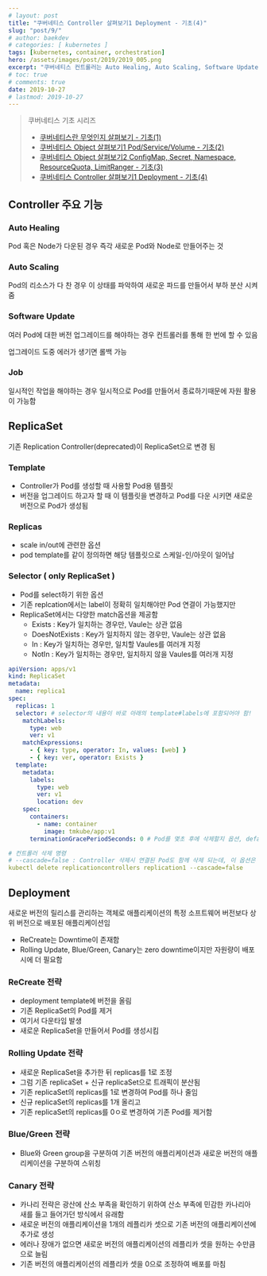 ```yaml
---
# layout: post
title: "쿠버네티스 Controller 살펴보기1 Deployment - 기초(4)"
slug: "post/9/"
# author: baekdev
# categories: [ kubernetes ]
tags: [kubernetes, container, orchestration]
hero: /assets/images/post/2019/2019_005.png
excerpt: "쿠버네티스 컨트롤러는 Auto Healing, Auto Scaling, Software Update, Job 등의 주요 기능을 갖고 있습니다. 그 중에서 디플로이먼트에 대해 살펴보도록 하겠습니다. "
# toc: true
# comments: true
date: 2019-10-27
# lastmod: 2019-10-27
---
```


> 쿠버네티스 기초 시리즈
>
> - [쿠버네티스란 무엇인지 살펴보기 - 기초(1)](/post/5)
> - [쿠버네티스 Object 살펴보기1 Pod/Service/Volume - 기초(2)](/post/6)
> - [쿠버네티스 Object 살펴보기2 ConfigMap, Secret, Namespace, ResourceQuota, LimitRanger - 기초(3)](/post/8)
> - [쿠버네티스 Controller 살펴보기1 Deployment - 기초(4)](/post/9)

## Controller 주요 기능

### Auto Healing

Pod 혹은 Node가 다운된 경우 즉각 새로운 Pod와 Node로 만들어주는 것

### Auto Scaling

Pod의 리소스가 다 찬 경우 이 상태를 파악하여 새로운 파드를 만들어서 부하 분산 시켜줌

### Software Update

여러 Pod에 대한 버전 업그레이드를 해야하는 경우 컨트롤러를 통해 한 번에 할 수 있음

업그레이드 도중 에러가 생기면 롤백 가능

### Job

일시적인 작업을 해야하는 경우 일시적으로 Pod를 만들어서 종료하기때문에 자원 활용이 가능함

## ReplicaSet

기존 Replication Controller(deprecated)이 ReplicaSet으로 변경 됨

### Template

- Controller가 Pod를 생성할 때 사용할 Pod용 템플릿
- 버전을 업그레이드 하고자 할 때 이 템플릿을 변경하고 Pod를 다운 시키면 새로운 버전으로 Pod가 생성됨

### Replicas

- scale in/out에 관련한 옵션
- pod template를 같이 정의하면 해당 템플릿으로 스케일-인/아웃이 일어남

### Selector ( only ReplicaSet )

- Pod를 select하기 위한 옵션
- 기존 replcation에서는 label이 정확히 일치해야만 Pod 연결이 가능했지만
- ReplicaSet에서는 다양한 match옵션을 제공함
  - Exists : Key가 일치하는 경우만, Vaule는 상관 없음
  - DoesNotExists : Key가 일치하지 않는 경우만, Vaule는 상관 없음
  - In : Key가 일치하는 경우만, 일치할 Vaules를 여러개 지정
  - NotIn : Key가 일치하는 경우만, 일치하지 않을 Vaules를 여러개 지정

```yaml
apiVersion: apps/v1
kind: ReplicaSet
metadata:
  name: replica1
spec:
  replicas: 1
  selector: # selector의 내용이 바로 아래의 template#labels에 포함되어야 함!
    matchLabels:
      type: web
      ver: v1
    matchExpressions:
      - { key: type, operator: In, values: [web] }
      - { key: ver, operator: Exists }
  template:
    metadata:
      labels:
        type: web
        ver: v1
        location: dev
    spec:
      containers:
        - name: container
          image: tmkube/app:v1
      terminationGracePeriodSeconds: 0 # Pod를 몇초 후에 삭제할지 옵션, default 30sec
```

```yaml
# 컨트롤러 삭제 명령
# --cascade=false : Controller 삭제시 연결된 Pod도 함께 삭제 되는데, 이 옵션은 Pod는 남겨달라는 옵션
kubectl delete replicationcontrollers replication1 --cascade=false
```

## Deployment

새로운 버전의 릴리스를 관리하는 객체로 애플리케이션의 특정 소프트웨어 버전보다 상위 버전으로 배포된 애플리케이션임

- ReCreate는 Downtime이 존재함
- Rolling Update, Blue/Green, Canary는 zero downtime이지만 자원량이 배포시에 더 필요함

### ReCreate 전략

- deployment template에 버전을 올림
- 기존 ReplicaSet의 Pod를 제거
- 여기서 다운타임 발생
- 새로운 ReplicaSet을 만들어서 Pod를 생성시킴

### Rolling Update 전략

- 새로운 ReplicaSet을 추가한 뒤 replicas를 1로 조정
- 그럼 기존 replicaSet + 신규 replicaSet으로 트래픽이 분산됨
- 기존 replicaSet의 replicas를 1로 변경하여 Pod를 하나 줄임
- 신규 replicaSet의 replicas를 1개 올리고
- 기존 replicaSet의 replicas를 0ㅇ로 변경하여 기존 Pod를 제거함

### Blue/Green 전략

- Blue와 Green group을 구분하여 기존 버전의 애플리케이션과 새로운 버전의 애플리케이션을 구분하여 스위칭

### Canary 전략

- 카나리 전략은 광산에 산소 부족을 확인하기 위하여 산소 부족에 민감한 카나리아 새를 들고 들어가던 방식에서 유래함
- 새로운 버전의 애플리케이션을 1개의 레플리카 셋으로 기존 버전의 애플리케이션에 추가로 생성
- 에러나 장애가 없으면 새로운 버전의 애플리케이션의 레플리카 셋을 원하는 수만큼으로 늘림
- 기존 버전의 애플리케이션의 레플리카 셋을 0으로 조정하여 배포를 마침
